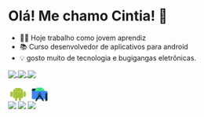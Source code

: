 # Olá! Me chamo Cintia! 👋


- 👨‍💻 Hoje trabalho como jovem aprendiz
- 📚 Curso desenvolvedor de aplicativos para android
- 💡 gosto muito de tecnologia e bugigangas eletrônicas. 

<a href="https://github.com/CintiaTINNA/github-readme-stats">
  <img align="center" src="https://github-readme-stats.vercel.app/api?username=CintiaTINNA&show_icons=true&theme=gotham" />
</a>

<a href="https://github.com/CintiaTINNA/top-langs">
  <img align="center" src="https://github-readme-stats.vercel.app/api/top-langs/?username=CintiaTINNA&hide_progress=true&theme=gotham" />
</a>

<a href="https://github.com/CintiaTINNA/convoychat">
  <img align="center" src="https://github-readme-stats.vercel.app/api/wakatime?username=CintiaTINNA" />
</a>

<div style="display: inline_block"><br>
  <img align="center" alt="Math-Ad" height="30" width="40" src="https://github.com/devicons/devicon/blob/master/icons/android/android-original.svg">
  <img align="center" alt="Math-Ads" height="30" width="40" src="https://github.com/devicons/devicon/blob/master/icons/androidstudio/androidstudio-original.svg">
  </div>


<div> 
  <a href="https://www.instagram.com/tinnaa_xx/" target="_blank"><img src="https://img.shields.io/badge/-Instagram-%23E4405F?style=for-the-badge&logo=instagram&logoColor=white" target="_blank"></a>
  <a href = "mailto:cintialeonor2412@gmail.com"><img src="https://img.shields.io/badge/-Gmail-%23333?style=for-the-badge&logo=gmail&logoColor=white" target="_blank"></a>
  <a href="https://www.linkedin.com/in/CintiaTINNA-22353823a/" target="_blank"><img src="https://img.shields.io/badge/-LinkedIn-%230077B5?style=for-the-badge&logo=linkedin&logoColor=white" target="_blank"></a> 
</div>
